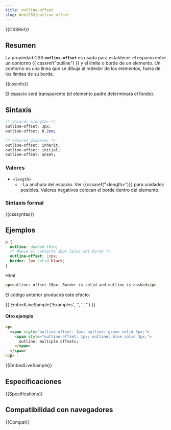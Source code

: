 ```yaml
---
title: outline-offset
slug: Web/CSS/outline-offset
---
```


{{CSSRef}}

## Resumen

La propiedad CSS **`outline-offset`** es usada para establecer el espacio entre un contorno {{ cssxref("outline") }} y el límite o borde de un elemento. Un contorno es una línea que se dibuja al rededor de los elementos, fuera de los límites de su borde.

{{cssinfo}}

El espacio será transparente (el elemento padre determinará el fondo).

## Sintaxis

```css
/* Valores <length> */
outline-offset: 3px;
outline-offset: 0.2em;

/* Valores globales */
outline-offset: inherit;
outline-offset: initial;
outline-offset: unset;
```

### Valores

- `<length>`
  - : La anchura del espacio. Ver {{cssxref("&lt;length&gt;")}} para unidades posibles. Valores negativos colocan el borde dentro del elemento.

### Sintaxis formal

{{csssyntax}}

## Ejemplos

```css
p {
  outline: dashed thin;
  /* Mueve el contorno 10px lejos del borde */
  outline-offset: 10px;
  border: 1px solid black;
}
```

Html

```html
<p>outline: offset 10px. Border is solid and outline is dashed</p>
```

El código anterior producirá este efecto:

{{ EmbedLiveSample('Examples', '', '', '') }}

#### Otro ejemplo

```html hidden
<p>
  <span style="outline-offset: 1px; outline: green solid 3px;">
    <span style="outline-offset: 1px; outline: blue solid 3px;">
      outline: multiple offsets;
    </span>
  </span>
</p>
```

{{EmbedLiveSample}}

## Especificaciones

{{Specifications}}

## Compatibilidad con navegadores

{{Compat}}
